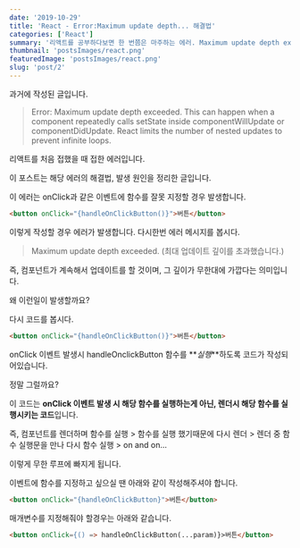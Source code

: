 ```yaml
---
date: '2019-10-29'
title: 'React - Error:Maximum update depth... 해결법'
categories: ['React']
summary: '리액트를 공부하다보면 한 번쯤은 마주하는 에러. Maximum update depth exceeded... 왜 발생하는 걸까?'
thumbnail: 'postsImages/react.png'
featuredImage: 'postsImages/react.png'
slug: 'post/2'
---
```


과거에 작성된 글입니다.

> Error: Maximum update depth exceeded. This can happen when a component repeatedly calls setState inside componentWillUpdate or componentDidUpdate. React limits the number of nested updates to prevent infinite loops.

리액트를 처음 접했을 때 접한 에러입니다.

이 포스트는 해당 에러의 해결법, 발생 원인을 정리한 글입니다.

이 에러는 onClick과 같은 이벤트에 함수를 잘못 지정할 경우 발생합니다.

```html
<button onClick="{handleOnClickButton()}">버튼</button>
```

이렇게 작성할 경우 에러가 발생합니다.
다시한번 에러 메시지를 봅시다.

> Maximum update depth exceeded. (최대 업데이트 깊이를 초과했습니다.)

즉, 컴포넌트가 계속해서 업데이트를 할 것이며, 그 깊이가 무한대에 가깝다는 의미입니다.

왜 이런일이 발생할까요?

다시 코드를 봅시다.

```html
<button onClick="{handleOnClickButton()}">버튼</button>
```

onClick 이벤트 발생시 handleOnclickButton 함수를 **_실행_**하도록 코드가 작성되어있습니다.

정말 그럴까요?

이 코드는 **onClick 이벤트 발생 시 해당 함수를 실행하는게 아닌, 렌더시 해당 함수를 실행시키는 코드**입니다.

즉, 컴포넌트를 렌더하며 함수를 실행 > 함수를 실행 했기때문에 다시 렌더 > 렌더 중 함수 실행문을 만나 다시 함수 실행 > on and on...

이렇게 무한 루프에 빠지게 됩니다.

이벤트에 함수를 지정하고 싶으실 땐 아래와 같이 작성해주셔야 합니다.

```html
<button onClick="{handleOnClickButton}">버튼</button>
```

매개변수를 지정해줘야 할경우는 아래와 같습니다.

```html
<button onClick={() => handleOnClickButton(...param)}>버튼</button>
```
